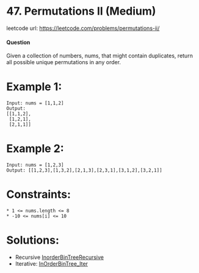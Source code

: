# 47. Permutations II (Medium)
 
leetcode url: https://leetcode.com/problems/permutations-ii/

 
#### Question
Given a collection of numbers, nums, that might contain duplicates, return all possible unique permutations in any order.

# Example 1:

```
Input: nums = [1,1,2]
Output:
[[1,1,2],
 [1,2,1],
 [2,1,1]]
 ```
 
# Example 2:

```
Input: nums = [1,2,3]
Output: [[1,2,3],[1,3,2],[2,1,3],[2,3,1],[3,1,2],[3,2,1]]
```

# Constraints:

```
* 1 <= nums.length <= 8
* -10 <= nums[i] <= 10
 ```
 
 # Solutions:
 * Recursive [InorderBinTreeRecursive](InOrderBinTree_Rec.cs)
 * Iterative: [InOrderBinTree_Iter](InOrderBinTree_Iter.cs)

